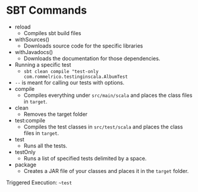 # SBT Commands

* reload
  * Compiles sbt build files
* withSources()
  * Downloads source code for the specific libraries
* withJavadocs()
  * Downloads the documentation for those dependencies.
* Running a specific test
  * `sbt clean compile "test-only com.rommelrico.testinginscala.AlbumTest`
* `--` is meant for calling our tests with options.
* compile
  * Compiles everything under `src/main/scala` and places the class files in `target`.
* clean
  * Removes the target folder
* test:compile
  * Compiles the test classes in `src/test/scala` and places the class files in `target`.
* test
  * Runs all the tests.
* testOnly
  * Runs a list of specified tests delimited by a space.
* package
  * Creates a JAR file of your classes and places it in the `target` folder.


Triggered Execution: `~test`
